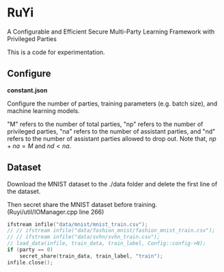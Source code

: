 
# RuYi
A Configurable and Efficient Secure Multi-Party Learning Framework with Privileged Parties

This is a code for experimentation.

## Configure

**constant.json**

Configure the number of parties, training parameters (e.g. batch size), and machine learning models. 

"M" refers to the number of total parties, "np" refers to the number of privileged parties, "na" refers to the number of assistant parties, and "nd" refers to the number of assistant parties allowed to drop out. 
Note that, $np + na = M$ and $nd < na$.


## Dataset

Download the MNIST dataset to the ./data folder and delete the first line of the dataset.

Then secret share the MNIST dataset before training. (Ruyi/util/IOManager.cpp line 266)

```c++
ifstream infile("data/mnist/mnist_train.csv");
// // ifstream infile("data/fashion_mnist/fashion_mnist_train.csv");
// // ifstream infile("data/svhn/svhn_train.csv");
// load_data(infile, train_data, train_label, Config::config->N);
if (party == 0)
    secret_share(train_data, train_label, "train");
infile.close();
```
